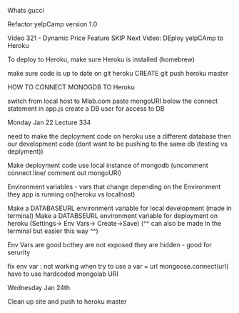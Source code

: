 Whats gucci

Refactor yelpCamp version 1.0

Video 321 - Dynamic Price Feature
SKIP
Next Video: DEploy yelpCAmp to Heroku

To deploy to Heroku, make sure Heroku is installed (homebrew)

make sure code is up to date on git
  heroku CREATE
  git push heroku master

HOW TO CONNECT MONOGDB TO Heroku

  switch from local host to Mlab.com
  paste mongoURI below the connect statement in app.js
    create a DB user for access to DB

Monday Jan 22
Lecture 334

 need to make the deployment code on heroku use a different database
then our development code (dont want to be pushing to the same db (testing vs deplyment))

Make deployment code use local instance of mongodb (uncomment connect line/ comment out mongoURI)

Environment variables - vars that change depending on the Environment they app is running on(heroku vs localhost)

Make a DATABASEURL environment variable for local development (made in terminal)
Make a DATABSEURL environment variable for deployment on heroku (Settings-> Env Vars-> Create->Save)
      (^^ can also be made in the terminal but easier this way ^^)

Env Vars are good bcthey are not exposed they are hidden - good for serurity

fix env var : not working when try to use a var = url mongoose.connect(url) have to use hardcoded mongolab URI

Wednesday Jan 24th

  Clean up site and push to heroku master
  
